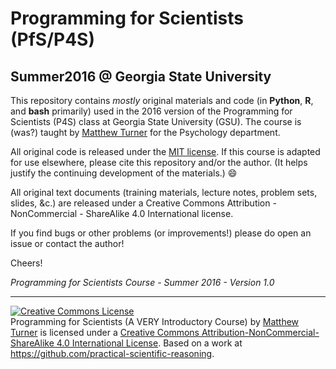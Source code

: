 # Programming for Scientists (PfS/P4S)
## Summer2016 @ Georgia State University

This repository contains _mostly_ original materials and code (in **Python**, **R**, and **bash** primarily) used in the 2016 version of the Programming for Scientists (P4S) class at Georgia State University (GSU). The course is (was?) taught by [Matthew Turner](https://github.com/mdtdev) for the Psychology department.

All original code is released under the [MIT license](http://mit-license.org/). If this course is adapted for use elsewhere, please cite this repository and/or the author. (It helps justify the continuing development of the materials.) :smile:

All original text documents (training materials, lecture notes, problem sets, slides, &c.) are released under a Creative Commons Attribution - NonCommercial - ShareAlike 4.0 International license.

If you find bugs or other problems (or improvements!) please do open an issue or contact the author!

Cheers!

_Programming for Scientists Course - Summer 2016 - Version 1.0_

---

<a rel="license" href="http://creativecommons.org/licenses/by-nc-sa/4.0/"><img alt="Creative Commons License" style="border-width:0" src="https://i.creativecommons.org/l/by-nc-sa/4.0/88x31.png" /></a><br /><span xmlns:dct="http://purl.org/dc/terms/" property="dct:title">Programming for Scientists (A VERY Introductory Course)</span> by <a xmlns:cc="http://creativecommons.org/ns#" href="https://github.com/mdtdev" property="cc:attributionName" rel="cc:attributionURL">Matthew Turner</a> is licensed under a <a rel="license" href="http://creativecommons.org/licenses/by-nc-sa/4.0/">Creative Commons Attribution-NonCommercial-ShareAlike 4.0 International License</a>. Based on a work at <a xmlns:dct="http://purl.org/dc/terms/" href="https://github.com/practical-scientific-reasoning" rel="dct:source">https://github.com/practical-scientific-reasoning</a>.
